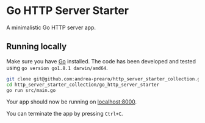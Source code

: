 # Go HTTP Server Starter

A minimalistic Go HTTP server app.

## Running locally

Make sure you have [Go](https://golang.org/) installed.
The code has been developed and tested using `go version go1.8.1 darwin/amd64`.

```sh
git clone git@github.com:andrea-prearo/http_server_starter_collection.git
cd http_server_starter_collection/go_http_server_starter
go run src/main.go
```

Your app should now be running on [localhost:8000](http://localhost:8000).

You can terminate the app by pressing `Ctrl+C`.

